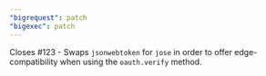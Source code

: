 ```yaml
---
"bigrequest": patch
"bigexec": patch
---
```


Closes #123 - Swaps `jsonwebtoken` for `jose` in order to offer edge-compatibility when using the `oauth.verify` method.
